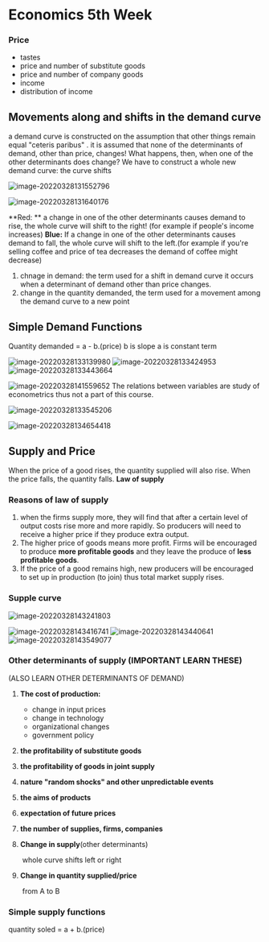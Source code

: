 # Economics 5th Week

### Price

- tastes
- price and number of substitute goods
- price and number of company goods
- income
- distribution of income

## Movements along and shifts in the demand curve

 a demand curve is constructed on the assumption that other things remain equal "ceteris paribus" . it is assumed that none of the determinants of demand, other than price, changes!
What happens, then, when one of the other determinants does change?
We have to construct a whole new demand curve: the curve shifts

![image-20220328131552796](C:\Users\T420\AppData\Roaming\Typora\typora-user-images\image-20220328131552796.png)

![image-20220328131640176](C:\Users\T420\AppData\Roaming\Typora\typora-user-images\image-20220328131640176.png)

**Red: ** a change in one of the other determinants causes demand to rise, the whole curve will shift to the right! (for example if people's income increases)
**Blue:** If a change in one of the other determinants causes demand to fall, the whole curve will shift to the left.(for example if you're selling coffee and price of tea decreases the demand of  coffee might decrease)

1) chnage in demand: the term used for a shift in demand curve it occurs when a determinant of demand other than price changes.
2) change in the quantity demanded, the term used for a movement among the demand curve to a new point

## Simple Demand Functions

Quantity demanded = a - b.(price)
b is slope
a is constant term

![image-20220328133139980](C:\Users\T420\AppData\Roaming\Typora\typora-user-images\image-20220328133139980.png)
![image-20220328133424953](C:\Users\T420\AppData\Roaming\Typora\typora-user-images\image-20220328133424953.png)![image-20220328133443664](C:\Users\T420\AppData\Roaming\Typora\typora-user-images\image-20220328133443664.png)

![image-20220328141559652](C:\Users\T420\AppData\Roaming\Typora\typora-user-images\image-20220328141559652.png)
The relations between variables are study of econometrics thus not a part of this course.

![image-20220328133545206](C:\Users\T420\AppData\Roaming\Typora\typora-user-images\image-20220328133545206.png)

![image-20220328134654418](C:\Users\T420\AppData\Roaming\Typora\typora-user-images\image-20220328134654418.png)

## Supply and Price

When the price of a good rises, the quantity supplied will also rise. When the price falls, the quantity falls. **Law of supply**

### Reasons of law of supply

1)  when the firms supply more, they will find that after a certain level of output costs rise more and more rapidly. So producers will need to receive a higher price if they produce extra output.
2) The higher price of goods means more profit. Firms will be encouraged to produce **more profitable goods** and they leave the produce of **less profitable goods**.
3) If the price of a good remains high, new producers will be encouraged to set up in production (to join) thus total market supply rises.

### Supple curve

![image-20220328143241803](C:\Users\T420\AppData\Roaming\Typora\typora-user-images\image-20220328143241803.png)

![image-20220328143416741](C:\Users\T420\AppData\Roaming\Typora\typora-user-images\image-20220328143416741.png)
![image-20220328143440641](C:\Users\T420\AppData\Roaming\Typora\typora-user-images\image-20220328143440641.png)
![image-20220328143549077](C:\Users\T420\AppData\Roaming\Typora\typora-user-images\image-20220328143549077.png)

### **Other determinants of supply (IMPORTANT LEARN THESE)**

(ALSO LEARN OTHER DETERMINANTS OF DEMAND)

1) **The cost of production:**

   - change in input prices
   - change in technology
   - organizational changes
   - government policy

2) **the profitability of substitute goods**

3) **the profitability of goods in joint supply**

4) **nature "random shocks" and other unpredictable events**

5) **the aims of products**

6) **expectation of future prices**

7) **the number of supplies, firms, companies**

8) **Change in supply**(other determinants)

   ​		whole curve shifts left or right

9) **Change in quantity supplied/price**

   ​			from A to B

### Simple supply functions

quantity soled = a + b.(price)



